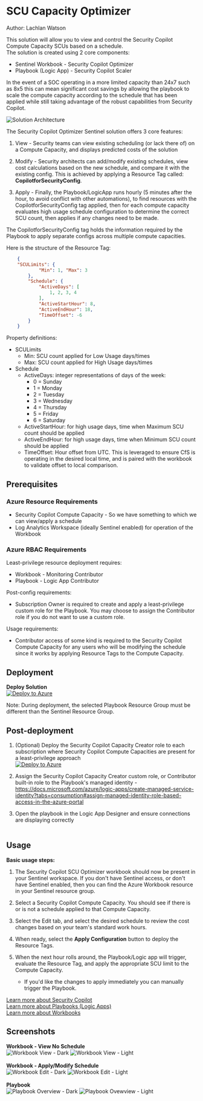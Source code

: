 # SCU Capacity Optimizer
Author: Lachlan Watson

This solution will allow you to view and control the Security Copilot Compute Capacity SCUs based on a schedule.<br>
The solution is created using 2 core components:
- Sentinel Workbook - Security Copilot Optimizer
- Playbook (Logic App) - Security Copilot Scaler

In the event of a SOC operating in a more limited capacity than 24x7 such as 8x5 this can mean significant cost savings by allowing the playbook to scale the compute capacity according to the schedule that has been applied while still taking advantage of the robust capabilities from Security Copilot.<br>

![Solution Architecture](./images/SCU_Capacity_Optimizer_solution-architecture.png)

The Security Copilot Optimizer Sentinel solution offers 3 core features:<br>

1. View - Security teams can view existing scheduling (or lack there of) on a Compute Capacity, and displays predicted costs of the solution

2. Modify - Security architects can add/modify existing schedules, view cost calculations based on the new schedule, and compare it with the existing config. This is achieved by applying a Resource Tag called: **CopilotforSecurityConfig**.

3. Apply - Finally, the Playbook/LogicApp runs hourly (5 minutes after the hour, to avoid conflict with other automations), to find resources with the CopilotforSecurityConfig tag applied, then for each compute capacity evaluates high usage schedule configuration to determine the correct SCU count, then applies if any changes need to be made.

The CopilotforSecurityConfig tag holds the information required by the Playbook to apply separate configs across multiple compute capacities.

Here is the structure of the Resource Tag:

```json
    {
    "SCULimits": {
            "Min": 1, "Max": 3
        },
        "Schedule": {
            "ActiveDays": [
                1, 2, 3, 4
            ],
            "ActiveStartHour": 8,
            "ActiveEndHour": 18,
            "TimeOffset": -6
        }
    }
``` 
Property definitions:
- SCULimits
    - Min: SCU count applied for Low Usage days/times
    - Max: SCU count applied for High Usage days/times
- Schedule
    - ActiveDays: integer representations of days of the week:
        - 0 = Sunday
        - 1 = Monday
        - 2 = Tuesday
        - 3 = Wednesday
        - 4 = Thursday
        - 5 = Friday
        - 6 = Saturday
    - ActiveStartHour: for high usage days, time when Maximum SCU count should be applied
    - ActiveEndHour: for high usage days, time when Minimum SCU count should be applied
    - TimeOffset: Hour offset from UTC. This is leveraged to ensure CfS is operating in the desired local time, and is paired with the workbook to validate offset to local comparison.

## Prerequisites

### Azure Resource Requirements
- Security Copilot Compute Capacity - So we have something to which we can view/apply a schedule
- Log Analytics Workspace (ideally Sentinel enabled) for operation of the Workbook

### Azure RBAC Requirements
Least-privilege resource deployment requires:
- Workbook - Monitoring Contributor
- Playbook - Logic App Contributor

Post-config requirements:
- Subscription Owner is required to create and apply a least-privilege custom role for the Playbook. You may choose to assign the Contributor role if you do not want to use a custom role.<br>

Usage requirements:
- Contributor access of some kind is required to the Security Copilot Compute Capacity for any users who will be modifying the schedule since it works by applying Resource Tags to the Compute Capacity.

## Deployment
**Deploy Solution**<br>
[![Deploy to Azure](https://aka.ms/deploytoazurebutton)](https://portal.azure.com/#create/Microsoft.Template/uri/https%3A%2F%2Fraw.githubusercontent.com%2FLSLWatson%2FSecurityCopilot%2Fmain%2FSCU%20Capacity%20Optimizer%2Fsolution%2Fazuredeploy.json)<br>

Note: During deployment, the selected Playbook Resource Group must be different than the Sentinel Resource Group.


## Post-deployment
1. (Optional) Deploy the Security Copilot Capacity Creator role to each subscription where Security Copilot Compute Capacities are present for a least-privilege approach<br>
[![Deploy to Azure](https://aka.ms/deploytoazurebutton)](https://portal.azure.com/#create/Microsoft.Template/uri/https%3A%2F%2Fraw.githubusercontent.com%2FLSLWatson%2FSecurityCopilot%2Fmain%2FSCU%20Capacity%20Optimizer%2Fcustomrole%2Fazuredeploy.json)

2. Assign the Security Copilot Capacity Creator custom role, or Contributor built-in role to the Playbook's managed identity - https://docs.microsoft.com/azure/logic-apps/create-managed-service-identity?tabs=consumption#assign-managed-identity-role-based-access-in-the-azure-portal

3. Open the playbook in the Logic App Designer and ensure connections are displaying correctly<br><br>

## Usage
**Basic usage steps:**

1. The Security Copilot SCU Optimizer workbook should now be present in your Sentinel workspace. If you don't have Sentinel access, or don't have Sentinel enabled, then you can find the Azure Workbook resource in your Sentinel resource group.

2. Select a Security Copilot Compute Capacity.  You should see if there is or is not a schedule applied to that Compute Capacity.

3. Select the Edit tab, and select the desired schedule to review the cost changes based on your team's standard work hours.

4. When ready, select the **Apply Configuration** button to deploy the Resource Tags.

5. When the next hour rolls around, the Playbook/Logic app will trigger, evaluate the Resource Tag, and apply the appropriate SCU limit to the Compute Capacity.
    - If you'd like the changes to apply immediately you can manually trigger the Playbook.

[Learn more about Security Copilot](https://learn.microsoft.com/en-us/copilot/security/microsoft-security-copilot)<br>
[Learn more about Playbooks (Logic Apps)](https://learn.microsoft.com/en-us/azure/logic-apps/logic-apps-overview)<br>
[Learn more about Workbooks](https://learn.microsoft.com/en-us/azure/azure-monitor/visualize/workbooks-overview)<br>

## Screenshots
**Workbook - View No Schedule**<br>
![Workbook View - Dark](./images/SCU_Capacity_Optimizer_View_Dark.png)
![Workbook View - Light](./images/SCU_Capacity_Optimizer_View_Light.png)<br><br>
**Workbook - Apply/Modify Schedule**<br>
![Workbook Edit - Dark](./images/SCU_Capacity_Optimizer_Edit_Dark.png)
![Workbook Edit - Light](./images/SCU_Capacity_Optimizer_Edit_Light.png)<br><br>
**Playbook**<br>
![Playbook Overview - Dark](./images/SCU_Capacity_Optimizer_Scaler_Logicapp_Dark.png)
![Playbook Ovewview - Light](./images/SCU_Capacity_Optimizer_Scaler_Logicapp_Light.png)